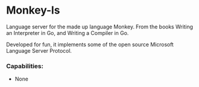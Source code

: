 # Monkey-ls

Language server for the made up language Monkey. From the books Writing an Interpreter in Go, and Writing a Compiler in Go. 

Developed for fun, it implements some of the open source Microsoft Language Server Protocol. 

### Capabilities:

- None 

